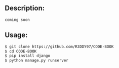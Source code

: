 ## Description:
	
	coming soon
	
## Usage:

``` bash
$ git clone https://github.com/R3DDY97/CODE-BOOK
$ cd CODE-BOOK
$ pip install django
$ python manage.py runserver

```

